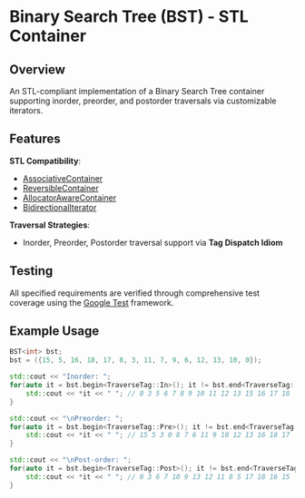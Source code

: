 # Binary Search Tree (BST) - STL Container

## Overview

An STL-compliant implementation of a Binary Search Tree container supporting inorder, preorder, and postorder traversals via customizable iterators.

## Features

**STL Compatibility**:
  - [AssociativeContainer](https://en.cppreference.com/w/cpp/named_req/AssociativeContainer)
  - [ReversibleContainer](https://en.cppreference.com/w/cpp/named_req/ReversibleContainer)
  - [AllocatorAwareContainer](https://en.cppreference.com/w/cpp/named_req/AllocatorAwareContainer)
  - [BidirectionalIterator](https://en.cppreference.com/w/cpp/named_req/BidirectionalIterator)

**Traversal Strategies**:
  - Inorder, Preorder, Postorder traversal support via **Tag Dispatch Idiom**

## Testing

All specified requirements are verified through comprehensive test coverage using the [Google Test](https://github.com/google/googletest) framework.

## Example Usage

```cpp
BST<int> bst;
bst = ({15, 5, 16, 18, 17, 8, 3, 11, 7, 9, 6, 12, 13, 10, 0});

std::cout << "Inorder: ";
for(auto it = bst.begin<TraverseTag::In>(); it != bst.end<TraverseTag::In>(); ++it) {
    std::cout << *it << " "; // 0 3 5 6 7 8 9 10 11 12 13 15 16 17 18 
}

std::cout << "\nPreorder: ";
for(auto it = bst.begin<TraverseTag::Pre>(); it != bst.end<TraverseTag::Pre>(); ++it) {
    std::cout << *it << " "; // 15 5 3 0 8 7 6 11 9 10 12 13 16 18 17 
}

std::cout << "\nPost-order: ";
for(auto it = bst.begin<TraverseTag::Post>(); it != bst.end<TraverseTag::Post>(); ++it) {
    std::cout << *it << " "; // 0 3 6 7 10 9 13 12 11 8 5 17 18 16 15 
}
```
